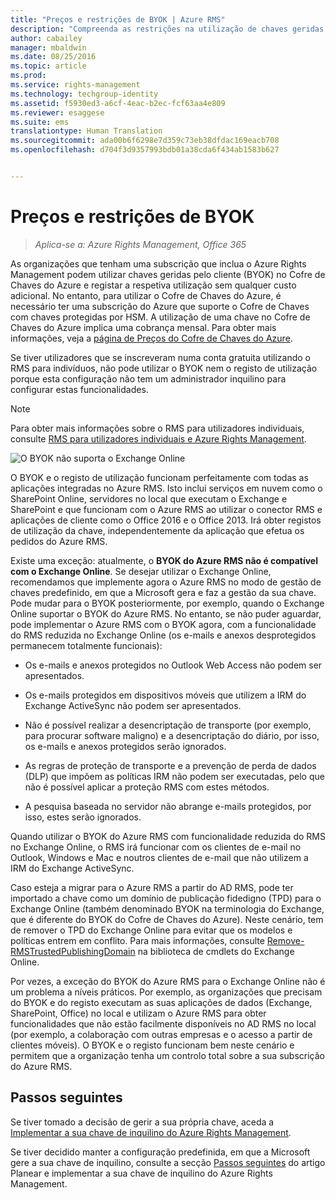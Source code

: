 ```yaml
---
title: "Preços e restrições de BYOK | Azure RMS"
description: "Compreenda as restrições na utilização de chaves geridas pelos clientes (conhecidas como &quot;traga a sua própria chave&quot; ou BYOK) com o Azure RMS."
author: cabailey
manager: mbaldwin
ms.date: 08/25/2016
ms.topic: article
ms.prod: 
ms.service: rights-management
ms.technology: techgroup-identity
ms.assetid: f5930ed3-a6cf-4eac-b2ec-fcf63aa4e809
ms.reviewer: esaggese
ms.suite: ems
translationtype: Human Translation
ms.sourcegitcommit: ada00b6f6298e7d359c73eb38dfdac169eacb708
ms.openlocfilehash: d704f3d9357993bdb01a38cda6f434ab1583b627


---
```


# Preços e restrições de BYOK

>*Aplica-se a: Azure Rights Management, Office 365*


As organizações que tenham uma subscrição que inclua o Azure Rights Management podem utilizar chaves geridas pelo cliente (BYOK) no Cofre de Chaves do Azure e registar a respetiva utilização sem qualquer custo adicional. No entanto, para utilizar o Cofre de Chaves do Azure, é necessário ter uma subscrição do Azure que suporte o Cofre de Chaves com chaves protegidas por HSM. A utilização de uma chave no Cofre de Chaves do Azure implica uma cobrança mensal. Para obter mais informações, veja a [página de Preços do Cofre de Chaves do Azure](https://azure.microsoft.com/en-us/pricing/details/key-vault/).

Se tiver utilizadores que se inscreveram numa conta gratuita utilizando o RMS para indivíduos, não pode utilizar o BYOK nem o registo de utilização porque esta configuração não tem um administrador inquilino para configurar estas funcionalidades.


> [!NOTE]
> Para obter mais informações sobre o RMS para utilizadores individuais, consulte [RMS para utilizadores individuais e Azure Rights Management](../understand-explore/rms-for-individuals.md).

![O BYOK não suporta o Exchange Online](../media/RMS_BYOK_noExchange.png)

O BYOK e o registo de utilização funcionam perfeitamente com todas as aplicações integradas no Azure RMS. Isto inclui serviços em nuvem como o SharePoint Online, servidores no local que executam o Exchange e SharePoint e que funcionam com o Azure RMS ao utilizar o conector RMS e aplicações de cliente como o Office 2016 e o Office 2013. Irá obter registos de utilização da chave, independentemente da aplicação que efetua os pedidos do Azure RMS.

Existe uma exceção: atualmente, o **BYOK do Azure RMS não é compatível com o Exchange Online**. Se desejar utilizar o Exchange Online, recomendamos que implemente agora o Azure RMS no modo de gestão de chaves predefinido, em que a Microsoft gera e faz a gestão da sua chave. Pode mudar para o BYOK posteriormente, por exemplo, quando o Exchange Online suportar o BYOK do Azure RMS. No entanto, se não puder aguardar, pode implementar o Azure RMS com o BYOK agora, com a funcionalidade do RMS reduzida no Exchange Online (os e-mails e anexos desprotegidos permanecem totalmente funcionais):

-   Os e-mails e anexos protegidos no Outlook Web Access não podem ser apresentados.

-   Os e-mails protegidos em dispositivos móveis que utilizem a IRM do Exchange ActiveSync não podem ser apresentados.

-   Não é possível realizar a desencriptação de transporte (por exemplo, para procurar software maligno) e a desencriptação do diário, por isso, os e-mails e anexos protegidos serão ignorados.

-   As regras de proteção de transporte e a prevenção de perda de dados (DLP) que impõem as políticas IRM não podem ser executadas, pelo que não é possível aplicar a proteção RMS com estes métodos.

-   A pesquisa baseada no servidor não abrange e-mails protegidos, por isso, estes serão ignorados.

Quando utilizar o BYOK do Azure RMS com funcionalidade reduzida do RMS no Exchange Online, o RMS irá funcionar com os clientes de e-mail no Outlook, Windows e Mac e noutros clientes de e-mail que não utilizem a IRM do Exchange ActiveSync.

Caso esteja a migrar para o Azure RMS a partir do AD RMS, pode ter importado a chave como um domínio de publicação fidedigno (TPD) para o Exchange Online (também denominado BYOK na terminologia do Exchange, que é diferente do BYOK do Cofre de Chaves do Azure). Neste cenário, tem de remover o TPD do Exchange Online para evitar que os modelos e políticas entrem em conflito. Para mais informações, consulte [Remove-RMSTrustedPublishingDomain](https://technet.microsoft.com/library/jj200720%28v=exchg.150%29.aspx) na biblioteca de cmdlets do Exchange Online.

Por vezes, a exceção do BYOK do Azure RMS para o Exchange Online não é um problema a níveis práticos. Por exemplo, as organizações que precisam do BYOK e do registo executam as suas aplicações de dados (Exchange, SharePoint, Office) no local e utilizam o Azure RMS para obter funcionalidades que não estão facilmente disponíveis no AD RMS no local (por exemplo, a colaboração com outras empresas e o acesso a partir de clientes móveis). O BYOK e o registo funcionam bem neste cenário e permitem que a organização tenha um controlo total sobre a sua subscrição do Azure RMS.

## Passos seguintes

Se tiver tomado a decisão de gerir a sua própria chave, aceda a [Implementar a sua chave de inquilino do Azure Rights Management](plan-implement-tenant-key.md#implementing-your-azure-rights-management-tenant-key).

Se tiver decidido manter a configuração predefinida, em que a Microsoft gere a sua chave de inquilino, consulte a secção [Passos seguintes](plan-implement-tenant-key.md#next-steps) do artigo Planear e implementar a sua chave de inquilino do Azure Rights Management.




<!--HONumber=Aug16_HO4-->


